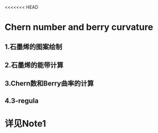<<<<<<< HEAD
# Chern number and berry curvature
## 1.石墨烯的图案绘制
## 2.石墨烯的能带计算
## 3.Chern数和Berry曲率的计算
## 4.3-regula
# 详见Note1

